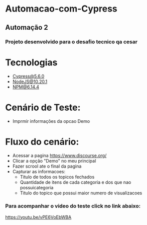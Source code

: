 # Automacao-com-Cypress

## Automação 2
### Projeto desenvolvido para o desafio tecnico qa cesar

# Tecnologias
- Cypress@5.6.0
- NodeJS@10.20.1
- NPM@6.14.4

# Cenário de Teste:
- Imprmir informações da opcao Demo

# Fluxo do cenário:
- Acessar a pagina https://www.discourse.org/
- Clicar a opção "Demo" no meu principal
- Fazer scrool ate o final da pagina
- Capturar as informacoes:
    - Titulo de todos os topicos fechados
    - Quantidade de itens de cada categoria e dos que nao possuicategoria
    - Titulo do topico que possui maior numero de visualizacoes 

### Para acompanhar o video do teste click no link abaixo:
https://youtu.be/vPE6VoEbWBA
